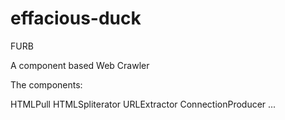 # effacious-duck
FURB

A component based Web Crawler 

The components:

HTMLPull
HTMLSpliterator
URLExtractor
ConnectionProducer
...


